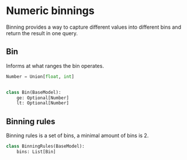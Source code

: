 # Numeric binnings

Binning provides a way to capture different values into different bins and return the result in one query.

## Bin

Informs at what ranges the bin operates.

```python
Number = Union[float, int]


class Bin(BaseModel):
    ge: Optional[Number]
    lt: Optional[Number]
```

## Binning rules

Binning rules is a set of bins, a minimal amount of bins is 2.

```python
class BinningRules(BaseModel):
    bins: List[Bin]
```

